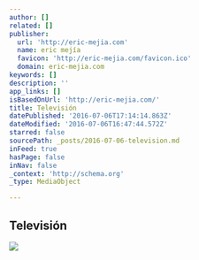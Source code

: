 ```yaml
---
author: []
related: []
publisher:
  url: 'http://eric-mejia.com'
  name: eric mejía
  favicon: 'http://eric-mejia.com/favicon.ico'
  domain: eric-mejia.com
keywords: []
description: ''
app_links: []
isBasedOnUrl: 'http://eric-mejia.com/'
title: Televisión
datePublished: '2016-07-06T17:14:14.863Z'
dateModified: '2016-07-06T16:47:44.572Z'
starred: false
sourcePath: _posts/2016-07-06-television.md
inFeed: true
hasPage: false
inNav: false
_context: 'http://schema.org'
_type: MediaObject

---
```

<article style=""><h1>Televisión</h1><img src="http://static1.squarespace.com/static/53703fa3e4b09d6d192a3bc1/t/573fe7c2e32140034608a11b/1463805890781/?format=original" /></article>